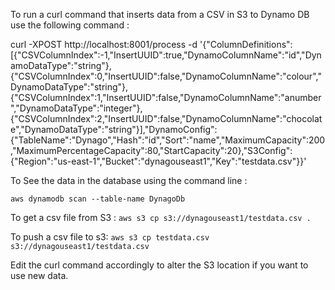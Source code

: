 To run a curl command that inserts data from a CSV in S3 to Dynamo DB use the following command :

curl -XPOST http://localhost:8001/process -d '{"ColumnDefinitions":[{"CSVColumnIndex":-1,"InsertUUID":true,"DynamoColumnName":"id","DynamoDataType":"string"},{"CSVColumnIndex":0,"InsertUUID":false,"DynamoColumnName":"colour","DynamoDataType":"string"},{"CSVColumnIndex":1,"InsertUUID":false,"DynamoColumnName":"anumber","DynamoDataType":"integer"},{"CSVColumnIndex":2,"InsertUUID":false,"DynamoColumnName":"chocolate","DynamoDataType":"string"}],"DynamoConfig":{"TableName":"Dynago","Hash":"id","Sort":"name","MaximumCapacity":200,"MaximumPercentageCapacity":80,"StartCapacity":20},"S3Config":{"Region":"us-east-1","Bucket":"dynagouseast1","Key":"testdata.csv"}}'

To See the data in the database using the command line :

`aws dynamodb scan --table-name DynagoDb`

To get a csv file from S3 :
`aws s3 cp s3://dynagouseast1/testdata.csv .`

To push a csv file to s3:
`aws s3 cp testdata.csv s3://dynagouseast1/testdata.csv`


Edit the curl command accordingly to alter the S3 location if you want to use new data.